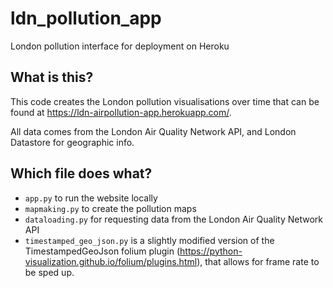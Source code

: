 # ldn_pollution_app
London pollution interface for deployment on Heroku

## What is this?
This code creates the London pollution visualisations over time that can be found at https://ldn-airpollution-app.herokuapp.com/.

All data comes from the London Air Quality Network API, and London Datastore for geographic info. 

## Which file does what?
* `app.py` to run the website locally
* `mapmaking.py` to create the pollution maps
* `dataloading.py` for requesting data from the London Air Quality Network API
* `timestamped_geo_json.py` is a slightly modified version of the TimestampedGeoJson folium plugin (https://python-visualization.github.io/folium/plugins.html), 
that allows for frame rate to be sped up.
